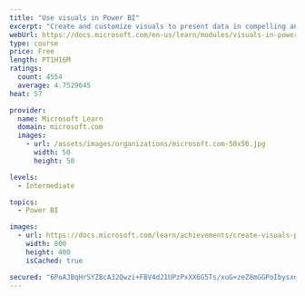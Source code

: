 ```yaml
---
title: "Use visuals in Power BI"
excerpt: "Create and customize visuals to present data in compelling and insightful ways."
webUrl: https://docs.microsoft.com/en-us/learn/modules/visuals-in-power-bi/
type: course
price: Free
length: PT1H16M
ratings:
  count: 4554
  average: 4.7529645
heat: 57

provider:
  name: Microsoft Learn
  domain: microsoft.com
  images:
    - url: /assets/images/organizations/microsoft.com-50x50.jpg
      width: 50
      height: 50

levels:
  - Intermediate

topics:
  - Power BI

images:
  - url: https://docs.microsoft.com/learn/achievements/create-visuals-power-bi-desktop-social.png
    width: 800
    height: 400
    isCached: true

secured: "6PoAJBqHrSYZBcA32Qwzi+FBV4d21UPzPxXX6G5Ts/xuG+zeZ8mGGPoIbysxnLWrfAI8Z6Ezq5D9rw8eS6SDDsoPl53kjo/ZOlkb9n2X7E848dwF76ar5MzKfEHhkk2/tgFBzomqvngtPvuYArxnxH7le7ptOFwrWVlx7Q1yAmym/Zi6d1fdIC4uIfw+k2uEMMpl0KtSyN/3zwL/x037eoLtLKseH6TizTqH1bpJNJ8y14gMC3EHk0M1vfOcwGKBHHnGvkfGbNNCMCIE0NzpRNdhNGXvEmiE1laPYXslZnbckftjFET0b010gKNiGLnSbowMwPoVcLuD4DNAtrIX5QTEyDlY+/K0jQWn3rNdUd8o5VALB/qEzR4eAAKyQOuGLHbDAkCU5+37AtB1uhNw49YfEegpmzHBcfLIdoAkwbw=;PTfXR7CR124pycos4ghlSQ=="
---
```


